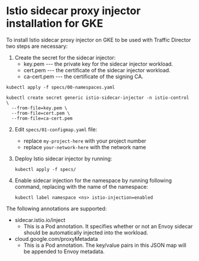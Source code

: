 # Istio sidecar proxy injector installation for GKE

To install Istio sidecar proxy injector on GKE to be used with Traffic Director
two steps are necessary:

1. Create the secret for the sidecar injector:
   * key.pem --- the private key for the sidecar injector workload.
   * cert.pem --- the certificate of the sidecar injector workload.
   * ca-cert.pem --- the certificate of the signing CA.

```
kubectl apply -f specs/00-namespaces.yaml

kubectl create secret generic istio-sidecar-injector -n istio-control \
  --from-file=key.pem \
  --from-file=cert.pem \
  --from-file=ca-cert.pem
```

2.  Edit `specs/01-configmap.yaml` file:
    * replace `my-project-here` with your project number
    * replace `your-network-here` with the network name

3.  Deploy Istio sidecar injector by running:

    ```
    kubectl apply -f specs/
    ```

4.  Enable sidecar injection for the namespace by running following command,
    replacing <ns> with the name of the namespace:

    ```
    kubectl label namespace <ns> istio-injection=enabled
    ```

The following annotations are supported:
* sidecar.istio.io/inject
  * This is a Pod annotation. It specifies whether or not an Envoy sidecar
    should be automatically injected into the workload.
* cloud.google.com/proxyMetadata
  * This is a Pod annotation. The key/value pairs in this JSON map will be
    appended to Envoy metadata.
